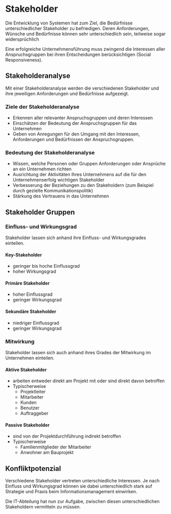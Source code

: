 # Stakeholder
Die Entwicklung von Systemen hat zum Ziel, die Bedürfnisse unterschiedlicher Stakeholder zu befriedigen. Deren Anforderungen, Wünsche und Bedürfnisse können sehr unterschiedlich sein, teilweise sogar widersprüchlich

Eine erfolgreiche Unternehmensführung muss zwingend die Interessen aller Anspruchsgruppen bei ihren Entscheidungen berücksichtigen (Social Responsiveness).

## Stakeholderanalyse
Mit einer Stakeholderanalyse werden die verschiedenen Stakeholder und ihre jeweiligen Anforderungen und Bedürfnisse aufgezeigt.

### Ziele der Stakeholderanalyse
- Erkennen aller relevanter Anspruchsgruppen und deren Interessen
- Einschätzen der Bedeutung der Anspruchsgruppen für das Unternehmen
- Geben von Anregungen für den Umgang mit den Interessen, Anforderungen und Bedürfnissen der Anspruchsgruppen.

### Bedeutung der Stakeholderanalyse
- Wissen, welche Personen oder Gruppen Anforderungen oder Ansprüche an ein Unternehmen richten
- Ausrichtung der Aktivitäten Ihres Unternehmens auf die für den Unternehmenserfolg wichtigen Stakeholder
- Verbesserung der Beziehungen zu den Stakeholdern (zum Beispiel durch gezielte Kommunikationspolitik)
- Stärkung des Vertrauens in das Unternehmen

## Stakeholder Gruppen
### Einfluss- und Wirkungsgrad
Stakeholder lassen sich anhand ihre Einfluss- und Wirkungsgrades einteilen.

#### Key-Stakeholder
- geringer bis hoche Einflussgrad
- hoher Wirkungsgrad

#### Primäre Stakeholder
- hoher Einflussgrad
- geringer Wirkungsgrad

#### Sekundäre Stakeholder
- niedriger Einflussgrad
- geringer Wirkungsgrad

### Mitwirkung
Stakeholder lassen sich auch anhand ihres Grades der Mitwirkung im Unternehmen einteilen.

#### Aktive Stakeholder
- arbeiten entweder direkt am Projekt mit oder sind direkt davon betroffen
- Typischerweise
	- Projektleiter
	- Mitarbeiter
	- Kunden
	- Benutzer
	- Auftraggeber
#### Passive Stakeholder
- sind von der Projektdurchführung indirekt betroffen
- Typischerweise
	- Familienmitglieder der Mitarbeiter
	- Anwohner am Bauprojekt

## Konfliktpotenzial
Verschiedene Stakeholder vertreten unterschiedliche Interessen. Je nach Einfluss und Wirkungsgrad können sie dabei unterschiedlich stark auf Strategie und Praxis beim Informationsmanagement einwirken.

Die IT-Abteilung hat nun zur Aufgabe, zwischen diesen unterschiedlichen Stakeholdern vermitteln zu müssen.
